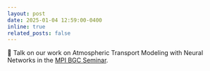 ```yaml
---
layout: post
date: 2025-01-04 12:59:00-0400
inline: true
related_posts: false
---
```


:christmas_tree: Talk on our work on Atmospheric Transport Modeling with Neural Networks in the [MPI BGC Seminar](https://www.bgc-jena.mpg.de/events/38511/5025288).





